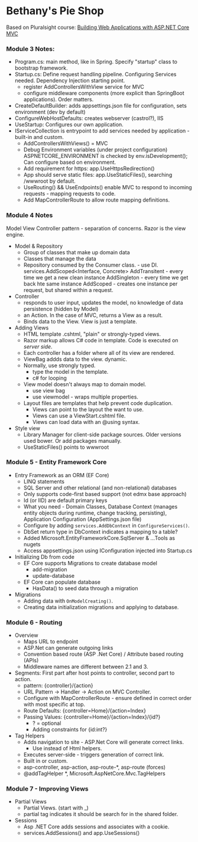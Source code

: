 # Bethany's Pie Shop

Based on Pluralsight course: [Building Web Applications with ASP.NET Core MVC](https://app.pluralsight.com/library/courses/building-aspdotnet-core-mvc-web-applications/table-of-contents)

### Module 3 Notes:
* Program.cs: main method, like in Spring.  Specify "startup" class to bootstrap framework.
* Startup.cs: Define request handling pipeline. Configuring Services needed. Dependency Injection starting point.
    * register AddControllersWithView service for MVC
    * configure middleware components (more explicit than SpringBoot applications). Order matters.
* CreateDefaultBuilder: adds appsettings.json file for configuration, sets environment (dev by default)
* ConfigureWebHostDefaults: creates webserver (castrol?), IIS
* UseStartup: Configures our own application.
* IServiceCollection is entrypoint to add services needed by application - built-in and custom.
    * AddControllersWithViews() = MVC
    * Debug Environment variables (under project configuration) ASPNETCORE_ENVIRONMENT is checked by env.isDevelopment();  Can configure based on environment.
    * Add requirement for https: app.UseHttpsRedirection()
    * App should serve static files: app.UseStaticFiles(), searching /wwwroot by default.
    * UseRouting() && UseEndpoints() enable MVC to respond to incoming requests - mapping requests to code.
    * Add MapControllerRoute to allow route mapping definitions.

### Module 4 Notes
Model View Controller pattern - separation of concerns.
Razor is the view engine.
* Model & Repository
    * Group of classes that make up domain data
    * Classes that manage the data
    * Repository consumed by the Consumer class. - use DI. services.AddScoped<Interface, Concrete>
        AddTransitent - every time we get a new clean instance
        AddSingleton - every time we get back hte same instance
        AddScoped - creates one instance per request, but shared within a request.
* Controller
    * responds to user input, updates the model, no knowledge of data persistence (hidden by Model)
    * an Action.  In the case of MVC, returns a View as a result.
    * Binds data to the View. View is just a template.
* Adding Views
    * HTML template .cshtml, "plain" or strongly-typed views.
    * Razor markup allows C# code in template.  Code is executed on _server side_.
    * Each controller has a folder where all of its view are rendered.
    * ViewBag addds data to the view. dynamic.
    * Normally, use strongly typed.
        * type the model in the template. 
        * c# for looping
    * View model doesn't always map to domain model.
        * use view bag
        * use viewmodel - wraps multiple properties.
    * Layout files are templates that help prevent code duplication.
        * Views can point to the layout the want to use.
        * Views can use a ViewStart.cshtml file.
        * Views can load data with an @using syntax.
* Style view
    * Library Manager for client-side package sources. Older versions used bower. Or add packages manually.
    * UseStaticFiles() points to wwwroot

### Module 5 - Entity Framework Core
* Entry Framework as an ORM (EF Core)
    * LINQ statements
    * SQL Server and other relational (and non-relational) databases
    * Only supports code-first based support (not edmx base approach)
    * Id (or IID) are default primary keys
    * What you need - Domain Classes, Database Context (manages entity objects during runtime, change tracking, persisting), Application Configuration (AppSettings.json file)
    * Configure by adding `services.AddDbContext` in `ConfigureServices()`.
    * DbSet return type in DbContext indicates a mapping to a table?
    * Added Microsoft.EntityFrameworkCore.SqlServer & ...Tools as nugets
    * Access appsettings.json using IConfiguration injected into Startup.cs
* Initializing Db from code
    * EF Core supports Migrations to create database model
        * add-migration <Migration Name>
        * update-database
    * EF Core can populate database
        * HasData() to seed data through a migration
* Migrations
    * Adding data with `OnModelCreating()`.
    * Creating data initialization migrations and applying to database.

### Module 6 - Routing
*  Overview
    *  Maps URL to endpoint
    *  ASP.Net can generate outgoing links
    *  Convention based route (ASP .Net Core) / Attribute based routing (APIs)
    *  Middleware names are different between 2.1 and 3.
*  Segments:  First part after host points to controller, second part to action. 
    *  pattern: {controller}/{action}
    *  URL Pattern -> Handler -> Action on MVC Controller.
    *  Configure with MapControllerRoute - ensure defined in correct order with most specific at top.
    *  Route Defaults: {controller=Home}/{action=Index}
    *  Passing Values: {controller=Home}/{action=Index}/{id?}
        * ? = optional
        * Adding constraints for {id:int?}
*  Tag Helpers
    * Adds navigation to site - ASP.Net Core will generate correct links.
        * Use instead of Html helpers.
    * Executes server-side - triggers generation of correct link.
    * Built in or custom.
    * asp-controller, asp-action, asp-route-*, asp-route (forces)
    * @addTagHelper *, Microsoft.AspNetCore.Mvc.TagHelpers
### Module 7 - Improving Views
* Partial Views
    * Partial Views. (start with _)
    * partial tag indicates it should be search for in the shared folder.
* Sessions
    * Asp .NET Core adds sessions and associates with a cookie.
    * services.AddSessions() and app.UseSessions()